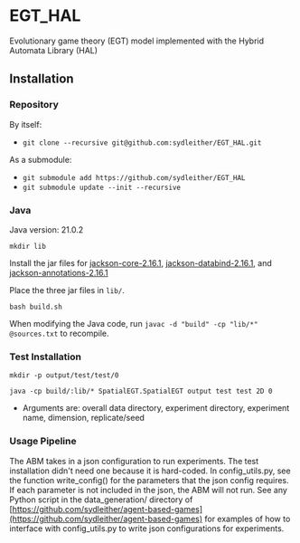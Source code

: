 # EGT_HAL
Evolutionary game theory (EGT) model implemented with the Hybrid Automata Library (HAL)

## Installation

### Repository
By itself:
- `git clone --recursive git@github.com:sydleither/EGT_HAL.git`

As a submodule:
- `git submodule add https://github.com/sydleither/EGT_HAL`
- `git submodule update --init --recursive`

### Java
Java version: 21.0.2

`mkdir lib`

Install the jar files for [jackson-core-2.16.1](https://mvnrepository.com/artifact/com.fasterxml.jackson.core/jackson-core/2.16.1), [jackson-databind-2.16.1](https://mvnrepository.com/artifact/com.fasterxml.jackson.core/jackson-databind/2.16.1), and [jackson-annotations-2.16.1](https://mvnrepository.com/artifact/com.fasterxml.jackson.core/jackson-annotations/2.16.1)

Place the three jar files in `lib/`.

`bash build.sh`

When modifying the Java code, run `javac -d "build" -cp "lib/*" @sources.txt` to recompile.

### Test Installation
`mkdir -p output/test/test/0`

`java -cp build/:lib/* SpatialEGT.SpatialEGT output test test 2D 0`
- Arguments are: overall data directory, experiment directory, experiment name, dimension, replicate/seed

### Usage Pipeline
The ABM takes in a json configuration to run experiments. The test installation didn't need one because it is hard-coded. In config_utils.py, see the function write_config() for the parameters that the json config requires. If each parameter is not included in the json, the ABM will not run. See any Python script in the data_generation/ directory of [https://github.com/sydleither/agent-based-games](https://github.com/sydleither/agent-based-games) for examples of how to interface with config_utils.py to write json configurations for experiments.